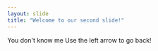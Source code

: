 ```yaml
---
layout: slide
title: "Welcome to our second slide!"
---
```

You don't know me
Use the left arrow to go back!
